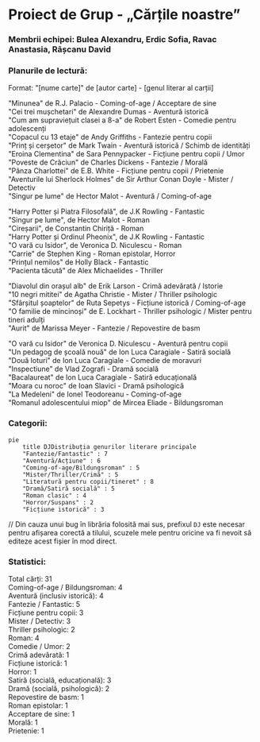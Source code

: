 # Proiect de Grup - „Cărțile noastre”
### Membrii echipei: Bulea Alexandru, Erdic Sofia, Ravac Anastasia, Râșcanu David
### Planurile de lectură:
Format: "[nume carte]" de [autor carte] - [genul literar al carții]

"Minunea" de R.J. Palacio - Coming-of-age / Acceptare de sine  <br>
"Cei trei mușchetari" de Alexandre Dumas - Aventură istorică  <br>
"Cum am supraviețuit clasei a 8-a" de Robert Esten - Comedie pentru adolescenți  <br>
"Copacul cu 13 etaje" de Andy Griffiths - Fantezie pentru copii  <br>
"Prinț și cerșetor" de Mark Twain - Aventură istorică / Schimb de identități  <br>
"Eroina Clementina" de Sara Pennypacker - Ficțiune pentru copii / Umor  <br>
"Poveste de Crăciun" de Charles Dickens - Fantezie / Morală  <br>
"Pânza Charlottei" de E.B. White - Ficțiune pentru copii / Prietenie  <br>
"Aventurile lui Sherlock Holmes" de Sir Arthur Conan Doyle - Mister / Detectiv  <br>
"Singur pe lume" de Hector Malot - Aventură / Coming-of-age  <br>

"Harry Potter și Piatra Filosofală", de J.K Rowling - Fantastic  <br>
"Singur pe lume", de Hector Malot - Roman  <br>
"Cireșarii", de Constantin Chiriță - Roman  <br>
"Harry Potter și Ordinul Pheonix", de J.K Rowling - Fantastic  <br>
"O vară cu Isidor", de Veronica D. Niculescu - Roman  <br>
"Carrie" de Stephen King - Roman epistolar, Horror  <br>
"Prințul nemilos" de Holly Black - Fantastic  <br>
"Pacienta tăcută" de Alex Michaelides - Thriller  <br>

"Diavolul din orașul alb" de Erik Larson - Crimă adevărată / Istorie  <br>
"10 negri mititei" de Agatha Christie - Mister / Thriller psihologic  <br>
"Sfârșitul șoaptelor" de Ruta Sepetys - Ficțiune istorică / Coming-of-age  <br>
"O familie de mincinoși" de E. Lockhart - Thriller psihologic / Mister pentru tineri adulți  <br>
"Aurit" de Marissa Meyer - Fantezie / Repovestire de basm  <br>

"O vară cu Isidor" de Veronica D. Niculescu - Aventură pentru copii  <br>
"Un pedagog de școală nouă" de Ion Luca Caragiale - Satiră socială  <br>
"Două loturi" de Ion Luca Caragiale - Comedie de moravuri  <br>
"Inspectiune" de Vlad Zografi - Dramă socială  <br>
"Bacalaureat" de Ion Luca Caragiale - Satiră educațională  <br>
"Moara cu noroc" de Ioan Slavici - Dramă psihologică  <br>
"La Medeleni" de Ionel Teodoreanu - Coming-of-age  <br>
"Romanul adolescentului miop" de Mircea Eliade - Bildungsroman  <br>

### Categorii:
```mermaid
pie
    title DJDistribuția genurilor literare principale
    "Fantezie/Fantastic" : 7
    "Aventură/Acțiune" : 6
    "Coming-of-age/Bildungsroman" : 5
    "Mister/Thriller/Crimă" : 5
    "Literatură pentru copii/tineret" : 8
    "Dramă/Satiră socială" : 5
    "Roman clasic" : 4
    "Horror/Suspans" : 2
    "Ficțiune istorică" : 3
```
// Din cauza unui bug în librăria folosită mai sus, prefixul `DJ` este necesar pentru afișarea corectă a tilului, scuzele mele pentru oricine va fi nevoit să editeze acest fișier în mod direct. 

### Statistici:
Total cărți: 31  <br>
Coming-of-age / Bildungsroman: 4  <br>
Aventură (inclusiv istorică): 4  <br>
Fantezie / Fantastic: 5  <br>
Ficțiune pentru copii: 3  <br>
Mister / Detectiv: 3  <br>
Thriller psihologic: 2  <br>
Roman: 4  <br>
Comedie / Umor: 2  <br>
Crimă adevărată: 1  <br>
Ficțiune istorică: 1  <br>
Horror: 1  <br>
Satiră (socială, educațională): 3  <br>
Dramă (socială, psihologică): 2  <br>
Repovestire de basm: 1  <br>
Roman epistolar: 1  <br>
Acceptare de sine: 1  <br>
Morală: 1  <br>
Prietenie: 1
